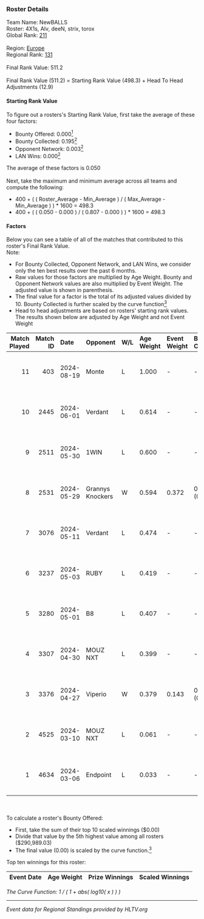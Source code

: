 ### Roster Details<br />
Team Name: NewBALLS<br />
Roster: 4X1s, Alv, deeN, strix, torox<br />
Global Rank: [211](../../standings_global_2024_08_28.md)<br />
<br />
Region: [Europe]( ../../standings_europe_2024_08_28.md)<br />
Regional Rank: [131]( ../../standings_europe_2024_08_28.md)<br />
<br />
Final Rank Value:  511.2<br />
<br />
Final Rank Value (511.2) = Starting Rank Value (498.3) + Head To Head Adjustments (12.9)<br />

#### Starting Rank Value<br />
To figure out a rosters's Starting Rank Value, first take the average of these four factors:<br />
- Bounty Offered: 0.000[<sup>1</sup>](#table2)
- Bounty Collected: 0.195[<sup>2</sup>](#table1)
- Opponent Network: 0.003[<sup>2</sup>](#table1)
- LAN Wins: 0.000[<sup>2</sup>](#table1)

The average of these factors is 0.050<br />
<br />
Next, take the maximum and minimum average across all teams and compute the following:<br />
- 400 + ( ( Roster_Average - Min_Average ) / ( Max_Average - Min_Average ) ) * 1600 = 498.3
- 400 + ( ( 0.050 - 0.000 ) / ( 0.807 - 0.000 ) ) * 1600 = 498.3


#### Factors<br />
Below you can see a table of all of the matches that contributed to this roster's Final Rank Value.<br />
Note:<br />

- For Bounty Collected, Opponent Network, and LAN Wins, we consider only the ten best results over the past 6 months.
- Raw values for those factors are multiplied by Age Weight. Bounty and Opponent Network values are also multiplied by Event Weight. The adjusted value is shown in parenthesis.
- The final value for a factor is the total of its adjusted values divided by 10. Bounty Collected is further scaled by the curve function[<sup>3</sup>](#curveFunction)
- Head to head adjustments are based on rosters' starting rank values. The results shown below are adjusted by Age Weight and not Event Weight
<span id="table1"></span><br />


| Match Played | Match ID | Date       | Opponent         | W/L | Age Weight | Event Weight | Bounty Collected | Opponent Network | LAN Wins  | H2H Adj. | Roster                          |
| -: | -: | :- | :- | :- | :- | :- | :- | :- | :- | -: | :- |
|           11 |      403 | 2024-08-19 | Monte            | L   | 1.000      | -            | -                | -                | -         |    -1.98 | 4X1s, Alv, deeN, strix, torox   |
|           10 |     2445 | 2024-06-01 | Verdant          | L   | 0.614      | -            | -                | -                | -         |    -2.21 | 1mpala, 4X1s, Alv, torox, xm1nd |
|            9 |     2511 | 2024-05-30 | 1WIN             | L   | 0.600      | -            | -                | -                | -         |    -1.31 | 1mpala, 4X1s, Alv, torox, xm1nd |
|            8 |     2531 | 2024-05-29 | Grannys Knockers | W   | 0.594      | 0.372        | 0.003 (0.001)    | 0.135 (0.030)    | 0 (0.000) |    14.96 | 1mpala, 4X1s, Alv, torox, xm1nd |
|            7 |     3076 | 2024-05-11 | Verdant          | L   | 0.474      | -            | -                | -                | -         |    -1.45 | 1mpala, 4X1s, Alv, torox, xm1nd |
|            6 |     3237 | 2024-05-03 | RUBY             | L   | 0.419      | -            | -                | -                | -         |    -1.32 | 1mpala, 4X1s, Alv, torox, xm1nd |
|            5 |     3280 | 2024-05-01 | B8               | L   | 0.407      | -            | -                | -                | -         |    -0.67 | 1mpala, 4X1s, Alv, torox, xm1nd |
|            4 |     3307 | 2024-04-30 | MOUZ NXT         | L   | 0.399      | -            | -                | -                | -         |    -0.74 | 1mpala, 4X1s, Alv, torox, xm1nd |
|            3 |     3376 | 2024-04-27 | Viperio          | W   | 0.379      | 0.143        | 0.001 (0.000)    | 0.023 (0.001)    | 0 (0.000) |     7.73 | 1mpala, 4X1s, Alv, torox, xm1nd |
|            2 |     4525 | 2024-03-10 | MOUZ NXT         | L   | 0.061      | -            | -                | -                | -         |    -0.11 | 1mpala, 4X1s, Alv, lom1k, torox |
|            1 |     4634 | 2024-03-06 | Endpoint         | L   | 0.033      | -            | -                | -                | -         |    -0.05 | 1mpala, 4X1s, Alv, lom1k, torox |

<br />
<span id="table2"></span><br />
To calculate a roster's Bounty Offered:<br />

- First, take the sum of their top 10 scaled winnings ($0.00)
- Divide that value by the 5th highest value among all rosters ($290,989.03)
- The final value (0.00) is scaled by the curve function.[<sup>3</sup>](#curveFunction)

Top ten winnings for this roster:<br />

| Event Date | Age Weight | Prize Winnings | Scaled Winnings |
| :- | -: | :- | :- |


<span id="curveFunction"></span>_The Curve Function: 1 / ( 1 + abs( log10( x ) ) )_<br />

---
_Event data for Regional Standings provided by HLTV.org_<br />
